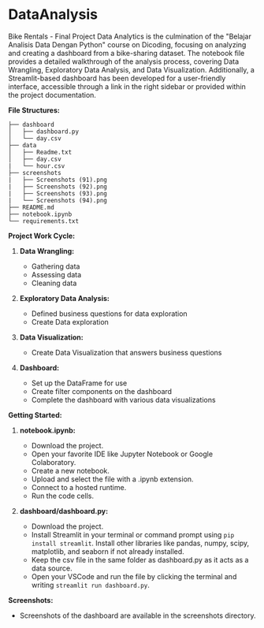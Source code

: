 # DataAnalysis
Bike Rentals - Final Project Data Analytics is the culmination of the "Belajar Analisis Data Dengan Python" course on Dicoding, focusing on analyzing and creating a dashboard from a bike-sharing dataset. The notebook file provides a detailed walkthrough of the analysis process, covering Data Wrangling, Exploratory Data Analysis, and Data Visualization. Additionally, a Streamlit-based dashboard has been developed for a user-friendly interface, accessible through a link in the right sidebar or provided within the project documentation.

**File Structures:**
```
├── dashboard
│   ├── dashboard.py
│   └── day.csv
├── data
│   ├── Readme.txt
│   ├── day.csv
|   └── hour.csv
├── screenshots
|   ├── Screenshots (91).png
|   ├── Screenshots (92).png
|   ├── Screenshots (93).png
|   └── Screenshots (94).png
├── README.md
├── notebook.ipynb
└── requirements.txt
```

**Project Work Cycle:**
1. **Data Wrangling:**
   - Gathering data
   - Assessing data
   - Cleaning data

2. **Exploratory Data Analysis:**
   - Defined business questions for data exploration
   - Create Data exploration

3. **Data Visualization:**
   - Create Data Visualization that answers business questions

4. **Dashboard:**
   - Set up the DataFrame for use
   - Create filter components on the dashboard
   - Complete the dashboard with various data visualizations

**Getting Started:**
1. **notebook.ipynb:**
   - Download the project.
   - Open your favorite IDE like Jupyter Notebook or Google Colaboratory.
   - Create a new notebook.
   - Upload and select the file with a .ipynb extension.
   - Connect to a hosted runtime.
   - Run the code cells.

2. **dashboard/dashboard.py:**
   - Download the project.
   - Install Streamlit in your terminal or command prompt using `pip install streamlit`. Install other libraries like pandas, numpy, scipy, matplotlib, and seaborn if not already installed.
   - Keep the csv file in the same folder as dashboard.py as it acts as a data source.
   - Open your VSCode and run the file by clicking the terminal and writing `streamlit run dashboard.py`.

**Screenshots:**
- Screenshots of the dashboard are available in the screenshots directory.
